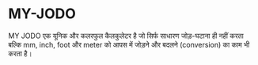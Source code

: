 # MY-JODO
MY JODO एक यूनिक और कलरफुल कैलकुलेटर है जो सिर्फ साधारण जोड़-घटाना ही नहीं करता बल्कि mm, inch, foot और meter को आपस में जोड़ने और बदलने (conversion) का काम भी करता है।
